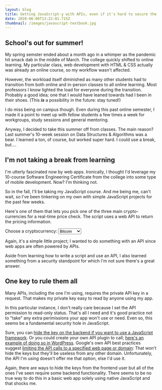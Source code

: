 ```yaml
---
layout: blog
title: Getting JavaScript-y with APIs, even if it's hard to secure the keys
date: 2020-06-06T13:22:01.715Z
thumbnail: /images/javascript-textbook.jpg
---
```

## School's out for summer!

My spring semster ended about a month ago in a whimper as the pandemic hit smack dab in the middle of March. The college quickly shifted to online learning. My particular class, web development with HTML & CSS actually was already an online course, so my workflow wasn't affected. 

However, the workload itself diminished as many other students had to transition from both online and in-person classes to all online learning. Most professors I know lighted the load for everyone during the transition. Probably a good idea; one that I would have leaned towards had I been in their shoes. (This ***is*** a possibility in the future: stay tuned!)

I do miss being on campus though. Even during this past online semester, I made it a point to meet up with fellow students a few times a week for workgroups, study sessions and general mentoring.

Anyway, I decided to take this summer off from classes. The main reason? Last summer's 10-week session on Data Structures & Algorithms was a bear. I learned a ton, of course, but worked super hard. I could use a break, but....

## I'm not taking a break from learning

I'm utterly fascinated now by web apps. Ironically, I thought I'd leverage my 10-course Software Engineering Certificate from the college into some type of mobile development. Now? I'm thinking not.

So in the fall, I'll be taking my JavaScript course. And me being me, can't wait, so I've been tinkering on my own with simple JavaScript projects for the past few weeks.

Here's one of them that lets you pick one of the three main crypto-currencies for a real-time price check. The script uses a web API to return the pricing information.

  <form>
    <label form="coin">Choose a cryptocurrency:</label>
    <select id="coin" name="coins">
      <option value="BTC">Bitcoin</option>
      <option value="LTC">Litecoin</option>
      <option value="ETC">Etherium</option>
      <input type="button" value="Submit" onclick="printCoin()">
      <input type="reset" onclick="location.reload()">
    </select>
  </form>
  <p id="choice"></p>
  <p id="choicePrice"></p>

  <script>
    function printCoin() {
      currency = document.querySelector('#coin');
      console.log(currency.value);
      document.getElementById("choice").innerHTML = "You chose: " + currency.value;
      getPrice(currency);
    }

    function getPrice(currency) {
      let requestURL = 'https://min-api.cryptocompare.com/data/price?fsym=' + currency.value + '&tsyms=USD&api_key=e29b700b7cfd70faa0de907743ea4e186cd2e1f2f3b999332f7718be49feb6ae';
      var request = new XMLHttpRequest();
      request.open('GET', requestURL, true);
      request.responseType = 'text';
      request.send();
      request.onload = function () {
        if (request.readyState === request.DONE) {
          var coinPrice = request.responseText;
          // console.log(coinPrice);
          var coinPriceData = [].slice.call(coinPrice)
          // console.log(coinPriceData);
          var i;
          var currentValueUSD = "";
          for (i = 7; i < (coinPriceData.length-1); i++) {
            currentValueUSD = currentValueUSD + coinPriceData[i];
          }
        }
        document.getElementById("choicePrice").innerHTML = "Current price is: $" + currentValueUSD;
      }
    }

  </script>

Again, it's a simple little project; I wanted to do something with an API since web apps are often powered by APIs.

Aside from learning how to write a script and use an API, I also learned something from a security standpoint for which I'm not sure there's a great answer. 

## One key to rule them all

Many APIs, including the one I'm using, requires the private API key in a request. That makes my private key easy to read by anyone using my app. 

In this particular instance, I don't really care because I set the API permission to read-only status. That's all I need and it's good practice not to "take" any extra perimissions your app won't use or need. Even so, this seems be a fundamental security hole in JavaScript.

Sure, you can [hide the key on the backend if you want to use a JavaScript framework](https://medium.com/better-programming/how-to-hide-your-api-keys-c2b952bc07e6). Or you could create your own API plugin to call; [here's an example of doing so in WordPress](https://gomakethings.com/keeping-api-credentials-secret-with-vanilla-javascript/). Google's own API best practices suggest [limiting the API calls to a specified web page or domain](https://developers.google.com/maps/api-key-best-practices): That won't hide the keys but they'll be useless from any other domain. Unfortunately, the API I'm using doesn't offer me that option, else I'd use it.

Again, there are ways to hide the keys from the frontend user but all of the ones I've seen require some backend functionality. There seems to be no true way to do this in a basic web app solely using native JavaScript and that shocks me.